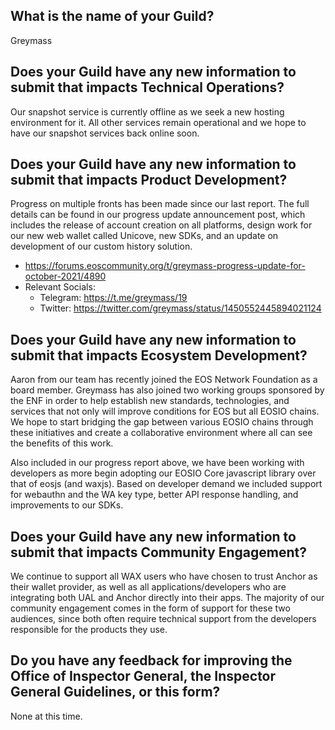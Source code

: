 ## What is the name of your Guild?

Greymass

## Does your Guild have any new information to submit that impacts Technical Operations?

Our snapshot service is currently offline as we seek a new hosting environment for it. All other services remain operational and we hope to have our snapshot services back online soon.

## Does your Guild have any new information to submit that impacts Product Development?

Progress on multiple fronts has been made since our last report. The full details can be found in our progress update announcement post, which includes the release of account creation on all platforms, design work for our new web wallet called Unicove, new SDKs, and an update on development of our custom history solution.

- https://forums.eoscommunity.org/t/greymass-progress-update-for-october-2021/4890
- Relevant Socials: 
    - Telegram: https://t.me/greymass/19
    - Twitter: https://twitter.com/greymass/status/1450552445894021124 

## Does your Guild have any new information to submit that impacts Ecosystem Development?

Aaron from our team has recently joined the EOS Network Foundation as a board member. Greymass has also joined two working groups sponsored by the ENF in order to help establish new standards, technologies, and services that not only will improve conditions for EOS but all EOSIO chains. We hope to start bridging the gap between various EOSIO chains through these initiatives and create a collaborative environment where all can see the benefits of this work.

Also included in our progress report above, we have been working with developers as more begin adopting our EOSIO Core javascript library over that of eosjs (and waxjs). Based on developer demand we included support for webauthn and the WA key type, better API response handling, and improvements to our SDKs. 

## Does your Guild have any new information to submit that impacts Community Engagement?

We continue to support all WAX users who have chosen to trust Anchor as their wallet provider, as well as all applications/developers who are integrating both UAL and Anchor directly into their apps. The majority of our community engagement comes in the form of support for these two audiences, since both often require technical support from the developers responsible for the products they use.

## Do you have any feedback for improving the Office of Inspector General, the Inspector General Guidelines, or this form?

None at this time.
